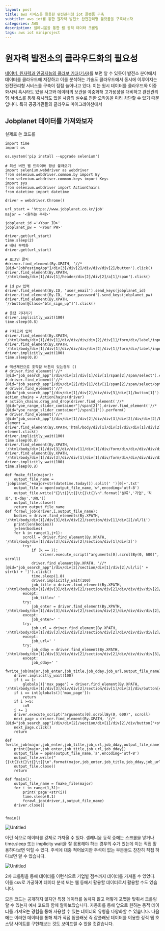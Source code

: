 ```yaml
---
layout: post
title: aws 서비스를 활용한 완전관리형 iot 플랫폼 구축
subtitle: aws iot를 통한 원자력 발전소 완전관리형 플랫폼을 구축해보자
categories: AWS
description: 셀레니움을 통한 웹 동적 데이터 크롤링
tags: aws iot miniproject
---
```


# 원자력 발전소의 클라우드화의 필요성

 [네이버, 원자력과 인공지능의 콜라보 기대(기사)](https://www.kaeri.re.kr/board/view?menuId=MENU00326&linkId=11151)를 보면 알 수 있듯이 발전소 분야에서 데이터를 클라우드에 저장하고 이를 분석하는 기술도 클라우드에서 동시에 이루어지는 완전관리형 서비스를 구축이 점점 늘어나고 있다. 이는 원시 데이터를 클라우드와 이중화시켜 혹시라도 있을 사고와 데이터의 보관을 이중화해 고가용성을 대비하고 완전관리형 서비스를 통해 혹시라도 있을 사람의 실수로 인한 오작동을 미리 차단할 수 있기 때문입니다. 특히 공공기관들의 클라우드 마이그레이션에서 


## Jobplanet 데이터를 가져와보자

실제로 쓴 코드를
```
import time
import os

os.system('pip install --upgrade selenium')

# 최신 버전 웹 드라이버 항상 불러오기
import selenium.webdriver as webdriver
from selenium.webdriver.common.by import By
from selenium.webdriver.common.keys import Keys
import sys
from selenium.webdriver import ActionChains
from datetime import datetime

driver = webdriver.Chrome()

url_start = 'https://www.jobplanet.co.kr/job'
major = '<원하는 주제>'

jobplanet_id ='<Your ID>'
jobplanet_pw = '<Your PW>'

driver.get(url_start)
time.sleep(2)
# 배너 무력화
driver.get(url_start)

# 로그인 클릭
#driver.find_element(By.XPATH, '//*[@id="JobPostingApp"]/div[3]/div[2]/div/div/div[2]/button').click()
driver.find_element(By.XPATH, '/html/body/div[1]/div[1]/header/div[2]/div[2]/a[1]/span').click()

# id pw 입력
driver.find_element(By.ID, 'user_email').send_keys(jobplanet_id)
driver.find_element(By.ID, 'user_password').send_keys(jobplanet_pw)
driver.find_element(By.XPATH, '//button[@class="btn_sign_up"]').click()

# 응답 기다리기
driver.implicitly_wait(100)
time.sleep(0.8)

# 카테고리 입력
driver.find_element(By.XPATH, '/html/body/div[1]/div[1]/div/div/div/div[2]/div[1]/form/div/label/input').send_keys(major)
driver.find_element(By.XPATH, '/html/body/div[1]/div[1]/div/div/div/div[2]/div[1]/form/div/label/input').send_keys(Keys.RETURN)
driver.implicitly_wait(100)
time.sleep(0.8)

# 액션체인으로 조작할 버튼이 있는경우 ()
# driver.find_element('//*[@id="job_search_app"]/div/div[2]/div[1]/div[1]/span[2]/span/select').click()
# driver.find_element('//*[@id="job_search_app"]/div/div[2]/div[1]/div[1]/span[2]/span/select/option[3]').click()
# driver.find_element('//*[@id="job_search_app"]/div/div[1]/div[2]/div/div[3]/div[1]/button[1]').click()
action_chains = ActionChains(driver)
# action_chains.drag_and_drop(driver.find_element('//*[@id="yoe_range_slider_container"]/span[2]'),driver.find_element('//*[@id="yoe_range_slider_container"]/span[1]')).perform()
# driver.find_element('//*[@id="job_search_app"]/div/div[1]/div[2]/div/div[3]/div[2]/div/div[2]/button[2]').click()
element = driver.find_element(By.XPATH,'html/body/div[1]/div[3]/div/div[1]/div[2]/div[2]/div/div[1]/div/div/div[1]/a')
element.click()
driver.implicitly_wait(100)
time.sleep(0.8)
driver.find_element(By.XPATH, '/html/body/div[1]/div[3]/div/div[1]/div[1]/div/form/div/div/div/div/div/div/input').send_keys(major)
driver.find_element(By.XPATH, '/html/body/div[1]/div[3]/div/div[1]/div[1]/div/form/div/div/div/div/div/div/input').send_keys(Keys.RETURN)
driver.implicitly_wait(100)
time.sleep(0.8)

def fmake_file(major):
    output_file_name = 'jobplanet_'+major+str(datetime.today()).split(' ')[0]+'.txt'
    output_file = open(output_file_name,'w',encoding='utf-8')
    output_file.write("{}\t{}\t{}\t{}\t{}\n".format('분류','기업','직종','D-day','URL'))
    output_file.close()
    return output_file_name
def fcrawl_job(driver,i,output_file_name):
    bodies = driver.find_elements(By.XPATH, '/html/body/div[1]/div[3]/div/div[2]/section/div[1]/div[2]/ul/li')
    print(len(bodies))
    j=len(bodies)
    for k in range(1,j+1):
        scroll = driver.find_element(By.XPATH, '/html/body/div[1]/div[3]/div/div[2]/section/div[1]/div[2]')
        try:
            if (k == 7):
                driver.execute_script("arguments[0].scrollBy(0, 600)", scroll)
            driver.find_element(By.XPATH, '//*[@id="job_search_app"]/div/div[2]/section/div[1]/div[2]/ul/li[' + str(k) + ']').click()
            time.sleep(1.8)
            driver.implicitly_wait(100)
            job_title = driver.find_element(By.XPATH, '/html/body/div[1]/div[3]/div/div[2]/section/div[2]/div/div/div/div[2]/div/div/div[1]/h1').text
        except:
            job_title=' '
        try:
            job_enter = driver.find_element(By.XPATH, '/html/body/div[1]/div[3]/div/div[2]/section/div[2]/div/div/div/div[2]/div/div/div[1]/div/div/div/span[1]/a').text
        except:
            job_enter=' '
        try:
            job_url = driver.find_element(By.XPATH, '/html/body/div[1]/div[3]/div/div[2]/section/div[2]/div/div/div/div[2]/div/div/div[1]/div/div/div/span[1]/a').get_attribute('href')
        except:
            job_url=' '
        try:
            job_dday = driver.find_element(By.XPATH, '/html/body/div[1]/div[3]/div/div[2]/section/div[2]/div/div/div/div[3]/div/div[3]/div/div/div[1]/section/div[1]/dl/dd[1]/span[1]').text
        except:
            job_dday=' '
        fwrite_job(major,job_enter,job_title,job_dday,job_url,output_file_name)
    driver.implicitly_wait(100)
    if i == 1:
        globals()['max_page'] = driver.find_element(By.XPATH, '/html/body/div[1]/div[3]/div/div[2]/section/div[1]/div[2]/div/button[4]').text
    if i == int(globals()['max_page']):
        return
    if i >=5:
        i=5
    i += 1
    driver.execute_script("arguments[0].scrollBy(0, 600)", scroll)
    next_page = driver.find_element(By.XPATH, '//*[@id="job_search_app"]/div/div[2]/section/div[1]/div[2]/div/button['+str(i)+']')
    next_page.click()
    return

def fwrite_job(major,job_enter,job_title,job_url,job_dday,output_file_name):
    print([major,job_enter,job_title,job_url,job_dday])
    output_file = open(output_file_name,'a',encoding='utf-8')
    output_file.write("{}\t{}\t{}\t{}\t{}\n".format(major,job_enter,job_title,job_dday,job_url))
    output_file.close()
    return

def fmain():
    output_file_name = fmake_file(major)
    for i in range(1,31):
        print('page'+str(i))
        time.sleep(0.1)
        fcrawl_job(driver,i,output_file_name)
    driver.close()


fmain()
```

![Untitled](/assets/images/2024-02-20/1.png)

이런 식으로 데이터를 강제로 가져올 수 있다. 셀레니움 동작 중에는 스크롤을 넣거나 time.sleep 또는 implicity wait을 잘 응용해야 하는 경우의 수가 있는데 이는 직접 활용하다보면 익힐 수 있다.
주석에 대충 적어놨지만 주석이 없는 부분들도 찬찬히 직접 하다보면 알 수 있습니다.
 

![Untitled](/assets/images/2024-02-20/2.png)

2차 크롤링을 통해 데이터를 이런식으로 기업별 점수까지 데이터를 가져올 수 있었다. 이를 csv로 가공하여 데이터 분석 또는 웹 등에서 활용할 데이터로서 활용할 수도 있습니다.

모든 코드는 공개하지 않지만 특정 데이터를 놓치지 않고 어떻게 포맷을 맞춰서 크롤링할 수 있는지 예시 코드와 함께 알아보았습니다. 자동화를 통해 앞으로 원하는 동적 데이터를 가져오는 경험을 통해 사용할 수 있는 데이터의 유형을 다양화할 수 있습니다.
다음에는 이러한 데이터를 통해 제가 직접 짭플래닛 즉 잡플래닛 데이터를 이용한 정적 웹 호스팅 사이트를 구현해보는 것도 보여드릴 수 있을 것같습니다.